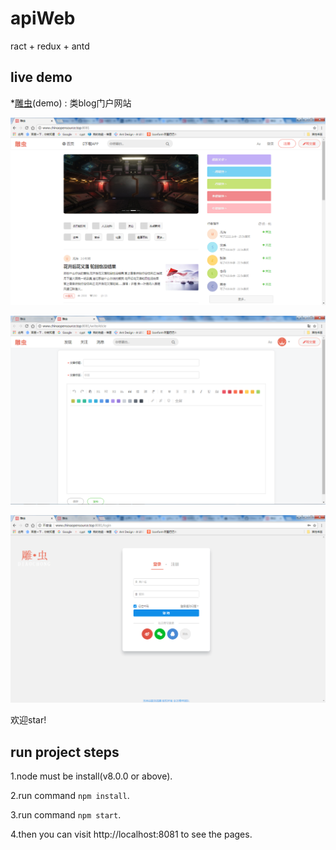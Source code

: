 # apiWeb
ract + redux + antd 

## live demo

*[雕虫](http://www.chinaopensource.top:8081)(demo) : 类blog门户网站

![](https://github.com/ChinaOpenSourceTeam/apiWeb/blob/master/src/public/images/demo1.png)

![](https://github.com/ChinaOpenSourceTeam/apiWeb/blob/master/src/public/images/demo2.png)

![](https://github.com/ChinaOpenSourceTeam/apiWeb/blob/master/src/public/images/demo3.png)

欢迎star!


## run project steps

 1.node must be install(v8.0.0 or  above).

 2.run command ```npm install```.

 3.run command ```npm start```.
 
 4.then you can visit http://localhost:8081 to see the pages.
